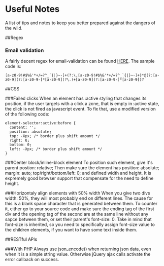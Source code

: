 # Useful Notes
A list of tips and notes to keep you better prepared against the dangers of the wild.

##Regex

### Email validation
A fairly decent regex for email-validation can be found [HERE](http://www.regular-expressions.info/email.html). The sample code is: 
```
[a-z0-9!#$%&'*+/=?^_`{|}~-]+(?:\.[a-z0-9!#$%&'*+/=?^_`{|}~-]+)*@(?:[a-z0-9](?:[a-z0-9-]*[a-z0-9])?\.)+[a-z0-9](?:[a-z0-9-]*[a-z0-9])?
```


##CSS

###Failed clicks
When an element has :active styling that changes its position, if the user targets with a click a zone, that is empty in :active state, the click is not fired as javascript event. To fix that, use a modified version of the following code:
```
element-selector:active:before {
  content: '';
  position: absolute;
  top: -Xpx; /* border plus shift amount */
  right: 0;
  bottom: 0;
  left: -Xpx; /* border plus shift amount */
}
```

###Center block/inline-block element
To position such element, give it's parent postion: relative; Then make sure the element has position: absolute; margin: auto; top/right/bottom/left: 0; and defined width and height. It is expremely good browser support that compensate for the need to define height.

###Horizontaly align elements with 50% width
When you give two divs width: 50%, they will most probably end on different lines. The cause for this is a blank space character that is generated between them. To counter it, either go to your source code and make sure the ending tag of the first div and the opening tag of the second are at the same line without any sapce between them, or set their parent's font-size: 0. Take in mind that font-size is inherited, so you need to specifically assign font-size value to the children elements, if you want to have some text inside them.

##RESTful APIs

###With PHP
Always use json_encode() when returning json data, even when it is a simple string value. Otherwise jQuery ajax calls activate the error callback on success. 
